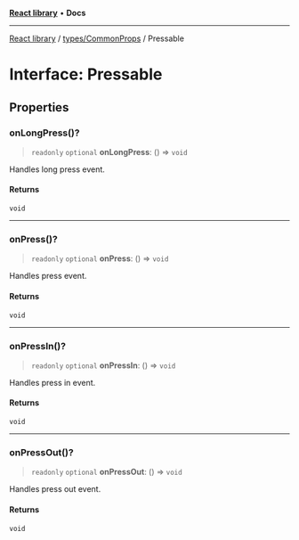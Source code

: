 [**React library**](../../../index.md) • **Docs**

***

[React library](../../../modules.md) / [types/CommonProps](../index.md) / Pressable

# Interface: Pressable

## Properties

### onLongPress()?

> `readonly` `optional` **onLongPress**: () => `void`

Handles long press event.

#### Returns

`void`

***

### onPress()?

> `readonly` `optional` **onPress**: () => `void`

Handles press event.

#### Returns

`void`

***

### onPressIn()?

> `readonly` `optional` **onPressIn**: () => `void`

Handles press in event.

#### Returns

`void`

***

### onPressOut()?

> `readonly` `optional` **onPressOut**: () => `void`

Handles press out event.

#### Returns

`void`
